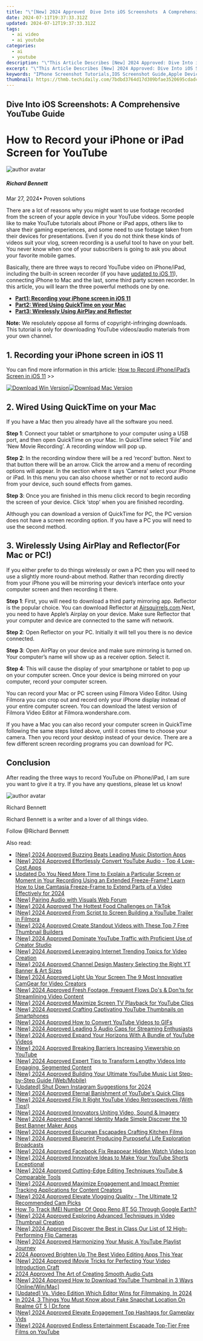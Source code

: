 ```yaml
---
title: "\"[New] 2024 Approved  Dive Into iOS Screenshots  A Comprehensive YouTube Guide\""
date: 2024-07-11T19:37:33.312Z
updated: 2024-07-12T19:37:33.312Z
tags:
  - ai video
  - ai youtube
categories:
  - ai
  - youtube
description: "\"This Article Describes [New] 2024 Approved: Dive Into iOS Screenshots: A Comprehensive YouTube Guide\""
excerpt: "\"This Article Describes [New] 2024 Approved: Dive Into iOS Screenshots: A Comprehensive YouTube Guide\""
keywords: "IPhone Screenshot Tutorials,IOS Screenshot Guide,Apple Devices Screen Capture,Video iPhones Screenshots,IOS Screen Capturing Steps,Learn iOS Snapshots,Techie iPhone Screens"
thumbnail: https://thmb.techidaily.com/7bdbd3764d17d309bfae3520695cdadc9f0f0ab5ea703a9227f88bc7f132643b.jpg
---
```


## Dive Into iOS Screenshots: A Comprehensive YouTube Guide

# How to Record your iPhone or iPad Screen for YouTube

![author avatar](https://images.wondershare.com/filmora/article-images/richard-bennett.jpg)

##### Richard Bennett

 Mar 27, 2024• Proven solutions

There are a lot of reasons why you might want to use footage recorded from the screen of your apple device in your YouTube videos. Some people like to make YouTube tutorials about iPhone or iPad apps, others like to share their gaming experiences, and some need to use footage taken from their devices for presentations. Even if you do not think these kinds of videos suit your vlog, screen recording is a useful tool to have on your belt. You never know when one of your subscribers is going to ask you about your favorite mobile games.

Basically, there are three ways to record YouTube video on iPhone/iPad, including the built-in screen recorder (if you have [updated to iOS 11](https://support.apple.com/ios/update)), connecting iPhone to Mac and the last, some third party screen recorder. In this article, you will learn the three powerful methods one by one.

* [**Part1: Recording your iPhone screen in iOS 11**](#part1)
* [**Part2: Wired Using QuickTime on your Mac**](#part2)
* [**Part3: Wirelessly Using AirPlay and Reflector**](#part3)

**Note:** We resolutely oppose all forms of copyright-infringing downloads. This tutorial is only for downloading YouTube videos/audio materials from your own channel.

## 1\. Recording your iPhone screen in iOS 11

You can find more information in this article: [How to Record iPhone/iPad’s Screen in iOS 11](https://tools.techidaily.com/wondershare/filmora/download/) \>>

[![Download Win Version](https://images.wondershare.com/filmora/guide/download-btn-win.jpg)](https://tools.techidaily.com/wondershare/filmora/download/)[![Download Mac Version](https://images.wondershare.com/filmora/guide/download-btn-mac.jpg)](https://tools.techidaily.com/wondershare/filmora/download/)

## 2\. Wired Using QuickTime on your Mac

If you have a Mac then you already have all the software you need.

**Step 1**: Connect your tablet or smartphone to your computer using a USB port, and then open QuickTime on your Mac. In QuickTime select ‘File’ and ‘New Movie Recording’. A recording window will pop up.

**Step 2**: In the recording window there will be a red ‘record’ button. Next to that button there will be an arrow. Click the arrow and a menu of recording options will appear. In the section where it says ‘Camera’ select your iPhone or iPad. In this menu you can also choose whether or not to record audio from your device, such sound effects from games.

**Step 3**: Once you are finished in this menu click record to begin recording the screen of your device. Click ‘stop’ when you are finished recording.

Although you can download a version of QuickTime for PC, the PC version does not have a screen recording option. If you have a PC you will need to use the second method.

## 3\. Wirelessly Using AirPlay and Reflector(For Mac or PC!)

If you either prefer to do things wirelessly or own a PC then you will need to use a slightly more round-about method. Rather than recording directly from your iPhone you will be mirroring your device’s interface onto your computer screen and then recording it there.

**Step 1**: First, you will need to download a third party mirroring app. Reflector is the popular choice. You can download Reflector at [Airsquirrels.com](http://www.airsquirrels.com/).Next, you need to have Apple’s Airplay on your device. Make sure Reflector that your computer and device are connected to the same wifi network.

**Step 2**: Open Reflector on your PC. Initially it will tell you there is no device connected.

**Step 3**: Open AirPlay on your device and make sure mirroring is turned on. Your computer’s name will show up as a receiver option. Select it.

**Step 4**: This will cause the display of your smartphone or tablet to pop up on your computer screen. Once your device is being mirrored on your computer, record your computer screen.

You can record your Mac or PC screen using Filmora Video Editor. Using Filmora you can crop out and record only your iPhone display instead of your entire computer screen. You can download the latest version of Filmora Video Editor at Filmora.wondershare.com.

If you have a Mac you can also record your computer screen in QuickTime following the same steps listed above, until it comes time to choose your camera. Then you record your desktop instead of your device. There are a few different screen recording programs you can download for PC.

## Conclusion

After reading the three ways to record YouTube on iPhone/iPad, I am sure you want to give it a try. If you have any questions, please let us know!

![author avatar](https://images.wondershare.com/filmora/article-images/richard-bennett.jpg)

Richard Bennett

Richard Bennett is a writer and a lover of all things video.

Follow @Richard Bennett


<ins class="adsbygoogle"
     style="display:block"
     data-ad-format="autorelaxed"
     data-ad-client="ca-pub-7571918770474297"
     data-ad-slot="1223367746"></ins>



<ins class="adsbygoogle"
     style="display:block"
     data-ad-client="ca-pub-7571918770474297"
     data-ad-slot="8358498916"
     data-ad-format="auto"
     data-full-width-responsive="true"></ins>

<span class="atpl-alsoreadstyle">Also read:</span>
<div><ul>
<li><a href="https://youtube-webster.techidaily.com/024-approved-buzzing-beats-leading-music-distortion-apps/"><u>[New] 2024 Approved  Buzzing Beats  Leading Music Distortion Apps</u></a></li>
<li><a href="https://youtube-webster.techidaily.com/024-approved-effortlessly-convert-youtube-audio-top-4-low-cost-apps/"><u>[New] 2024 Approved  Effortlessly Convert YouTube Audio - Top 4 Low-Cost Apps</u></a></li>
<li><a href="https://ai-video-editing.techidaily.com/1713962313054-updated-do-you-need-more-time-to-explain-a-particular-screen-or-moment-in-your-recording-using-an-extended-freeze-frame-learn-how-to-use-camtasia-freeze-fra/"><u>Updated Do You Need More Time to Explain a Particular Screen or Moment in Your Recording Using an Extended Freeze-Frame? Learn How to Use Camtasia Freeze-Frame to Extend Parts of a Video Effectively for 2024</u></a></li>
<li><a href="https://extra-support.techidaily.com/new-pairing-audio-with-visuals-web-forum/"><u>[New] Pairing Audio with Visuals Web Forum</u></a></li>
<li><a href="https://tiktok-clips.techidaily.com/new-2024-approved-the-hottest-food-challenges-on-tiktok/"><u>[New] 2024 Approved  The Hottest Food Challenges on TikTok</u></a></li>
<li><a href="https://youtube-webster.techidaily.com/024-approved-from-script-to-screen-building-a-youtube-trailer-in-filmora/"><u>[New] 2024 Approved  From Script to Screen  Building a YouTube Trailer in Filmora</u></a></li>
<li><a href="https://youtube-webster.techidaily.com/024-approved-create-standout-videos-with-these-top-7-free-thumbnail-builders/"><u>[New] 2024 Approved  Create Standout Videos with These Top 7 Free Thumbnail Builders</u></a></li>
<li><a href="https://youtube-webster.techidaily.com/024-approved-dominate-youtube-traffic-with-proficient-use-of-creator-studio/"><u>[New] 2024 Approved  Dominate YouTube Traffic with Proficient Use of Creator Studio</u></a></li>
<li><a href="https://youtube-webster.techidaily.com/024-approved-leveraging-internet-trending-topics-for-video-creation/"><u>[New] 2024 Approved  Leveraging Internet Trending Topics for Video Creation</u></a></li>
<li><a href="https://youtube-webster.techidaily.com/024-approved-channel-design-mastery-selecting-the-right-yt-banner-and-art-sizes/"><u>[New] 2024 Approved  Channel Design Mastery  Selecting the Right YT Banner & Art Sizes</u></a></li>
<li><a href="https://youtube-webster.techidaily.com/024-approved-light-up-your-screen-the-9-most-innovative-camgear-for-video-creators/"><u>[New] 2024 Approved  Light Up Your Screen  The 9 Most Innovative CamGear for Video Creators</u></a></li>
<li><a href="https://youtube-webster.techidaily.com/024-approved-fresh-footage-frequent-flows-dos-and-donts-for-streamlining-video-content/"><u>[New] 2024 Approved  Fresh Footage, Frequent Flows  Do's & Don'ts for Streamlining Video Content</u></a></li>
<li><a href="https://youtube-webster.techidaily.com/024-approved-maximize-screen-tv-playback-for-youtube-clips/"><u>[New] 2024 Approved  Maximize Screen  TV Playback for YouTube Clips</u></a></li>
<li><a href="https://youtube-webster.techidaily.com/024-approved-crafting-captivating-youtube-thumbnails-on-smartphones/"><u>[New] 2024 Approved  Crafting Captivating YouTube Thumbnails on Smartphones</u></a></li>
<li><a href="https://youtube-webster.techidaily.com/024-approved-how-to-convert-youtube-videos-to-gifs/"><u>[New] 2024 Approved  How to Convert YouTube Videos to GIFs</u></a></li>
<li><a href="https://youtube-webster.techidaily.com/024-approved-leading-5-audio-caps-for-streaming-enthusiasts/"><u>[New] 2024 Approved  Leading 5 Audio Caps for Streaming Enthusiasts</u></a></li>
<li><a href="https://youtube-webster.techidaily.com/024-approved-expand-your-horizons-with-a-bundle-of-youtube-videos/"><u>[New] 2024 Approved  Expand Your Horizons With A Bundle of YouTube Videos</u></a></li>
<li><a href="https://youtube-webster.techidaily.com/024-approved-breaking-barriers-increasing-viewership-on-youtube/"><u>[New] 2024 Approved  Breaking Barriers  Increasing Viewership on YouTube</u></a></li>
<li><a href="https://youtube-webster.techidaily.com/024-approved-expert-tips-to-transform-lengthy-videos-into-engaging-segmented-content/"><u>[New] 2024 Approved  Expert Tips to Transform Lengthy Videos Into Engaging, Segmented Content</u></a></li>
<li><a href="https://youtube-webster.techidaily.com/024-approved-building-your-ultimate-youtube-music-list-step-by-step-guide-webmobile/"><u>[New] 2024 Approved  Building Your Ultimate YouTube Music List  Step-by-Step Guide (Web/Mobile)</u></a></li>
<li><a href="https://instagram-clips.techidaily.com/updated-shut-down-instagram-suggestions-for-2024/"><u>[Updated] Shut Down Instagram Suggestions for 2024</u></a></li>
<li><a href="https://youtube-webster.techidaily.com/024-approved-eternal-banishment-of-youtubes-quick-clips/"><u>[New] 2024 Approved  Eternal Banishment of YouTube's Quick Clips</u></a></li>
<li><a href="https://youtube-webster.techidaily.com/024-approved-flip-it-right-youtube-video-retrospectives-with-tips/"><u>[New] 2024 Approved  Flip It Right  YouTube Video Retrospectives (With Tips!)</u></a></li>
<li><a href="https://youtube-webster.techidaily.com/024-approved-innovators-uniting-video-sound-and-imagery/"><u>[New] 2024 Approved  Innovators Uniting Video, Sound & Imagery</u></a></li>
<li><a href="https://youtube-webster.techidaily.com/024-approved-channel-identity-made-simple-discover-the-10-best-banner-maker-apps/"><u>[New] 2024 Approved  Channel Identity Made Simple  Discover the 10 Best Banner Maker Apps</u></a></li>
<li><a href="https://youtube-webster.techidaily.com/024-approved-epicurean-escapades-crafting-kitchen-films/"><u>[New] 2024 Approved  Epicurean Escapades  Crafting Kitchen Films</u></a></li>
<li><a href="https://youtube-webster.techidaily.com/024-approved-blueprint-producing-purposeful-life-exploration-broadcasts/"><u>[New] 2024 Approved  Blueprint  Producing Purposeful Life Exploration Broadcasts</u></a></li>
<li><a href="https://facebook-video-recording.techidaily.com/new-2024-approved-facebook-fix-reappear-hidden-watch-video-icon/"><u>[New] 2024 Approved  Facebook Fix  Reappear Hidden Watch Video Icon</u></a></li>
<li><a href="https://youtube-webster.techidaily.com/024-approved-innovative-ideas-to-make-your-youtube-shorts-exceptional/"><u>[New] 2024 Approved  Innovative Ideas to Make Your YouTube Shorts Exceptional</u></a></li>
<li><a href="https://youtube-webster.techidaily.com/024-approved-cutting-edge-editing-techniques-youtube-and-comparable-tools/"><u>[New] 2024 Approved  Cutting-Edge Editing Techniques  YouTube & Comparable Tools</u></a></li>
<li><a href="https://youtube-webster.techidaily.com/024-approved-maximize-engagement-and-impact-premier-tracking-applications-for-content-creators/"><u>[New] 2024 Approved  Maximize Engagement and Impact  Premier Tracking Applications for Content Creators</u></a></li>
<li><a href="https://youtube-webster.techidaily.com/024-approved-elevate-vlogging-quality-the-ultimate-12-recommended-cam-picks/"><u>[New] 2024 Approved  Elevate Vlogging Quality - The Ultimate 12 Recommended Cam Picks</u></a></li>
<li><a href="https://easy-unlock-android.techidaily.com/how-to-track-imei-number-of-oppo-reno-8t-5g-through-google-earth-by-drfone-android/"><u>How To Track IMEI Number Of Oppo Reno 8T 5G Through Google Earth?</u></a></li>
<li><a href="https://youtube-webster.techidaily.com/024-approved-exploring-advanced-techniques-in-video-thumbnail-creation/"><u>[New] 2024 Approved  Exploring Advanced Techniques in Video Thumbnail Creation</u></a></li>
<li><a href="https://youtube-webster.techidaily.com/024-approved-discover-the-best-in-class-our-list-of-12-high-performing-flip-cameras/"><u>[New] 2024 Approved  Discover the Best in Class  Our List of 12 High-Performing Flip Cameras</u></a></li>
<li><a href="https://youtube-webster.techidaily.com/024-approved-harmonizing-your-music-a-youtube-playlist-journey/"><u>[New] 2024 Approved  Harmonizing Your Music  A YouTube Playlist Journey</u></a></li>
<li><a href="https://ai-vdieo-software.techidaily.com/2024-approved-brighten-up-the-best-video-editing-apps-this-year/"><u>2024 Approved Brighten Up The Best Video Editing Apps This Year</u></a></li>
<li><a href="https://youtube-webster.techidaily.com/024-approved-imovie-tricks-for-perfecting-your-video-introduction-craft/"><u>[New] 2024 Approved  IMovie Tricks for Perfecting Your Video Introduction Craft</u></a></li>
<li><a href="https://some-skills.techidaily.com/2024-approved-the-art-of-creating-smooth-audio-cuts/"><u>2024 Approved  The Art of Creating Smooth Audio Cuts</u></a></li>
<li><a href="https://youtube-webster.techidaily.com/024-approved-how-to-download-youtube-thumbnail-in-3-ways-onlinewinmac/"><u>[New] 2024 Approved  How to Download YouTube Thumbnail in 3 Ways [Online/Win/Mac]</u></a></li>
<li><a href="https://fox-boxes.techidaily.com/updated-vs-video-edition-which-editor-wins-for-filmmaking-in-2024/"><u>[Updated] Vs. Video Edition  Which Editor Wins for Filmmaking, In 2024</u></a></li>
<li><a href="https://location-social.techidaily.com/in-2024-3-things-you-must-know-about-fake-snapchat-location-on-realme-gt-5-drfone-by-drfone-virtual-android/"><u>In 2024, 3 Things You Must Know about Fake Snapchat Location On Realme GT 5 | Dr.fone</u></a></li>
<li><a href="https://youtube-webster.techidaily.com/024-approved-elevate-engagement-top-hashtags-for-gameplay-vids/"><u>[New] 2024 Approved  Elevate Engagement  Top Hashtags for Gameplay Vids</u></a></li>
<li><a href="https://facebook-video-footage.techidaily.com/new-2024-approved-endless-entertainment-escapade-top-tier-free-films-on-youtube/"><u>[New] 2024 Approved  Endless Entertainment Escapade  Top-Tier Free Films on YouTube</u></a></li>
</ul></div>
